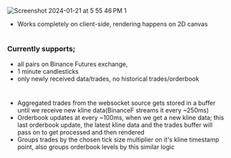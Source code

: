 ![Screenshot 2024-01-21 at 5 55 46 PM 1](https://github.com/akenshaw/flowsurface/assets/63060680/7905e682-03de-4e82-8047-ce882859b7a2)
- Works completely on client-side, rendering happens on 2D canvas
#
### Currently supports;
  - all pairs on Binance Futures exchange,
  - 1 minute candlesticks
  - only newly received data/trades, no historical trades/orderbook
#
- Aggregated trades from the websocket source gets stored in a buffer until we receive new kline data(BinanceF streams it every ~250ms)
- Orderbook updates at every ~100ms, when we get a new kline data; this last orderbook update, the latest kline data and the trades buffer will pass on to get processed and then rendered
- Groups trades by the chosen tick size multiplier on it's kline timestamp point, also groups orderbook levels by this similar logic


